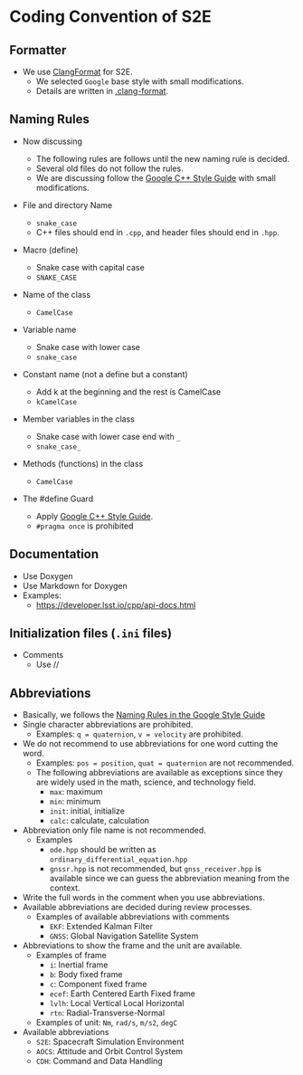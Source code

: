 # Coding Convention of S2E

## Formatter
- We use [ClangFormat](https://clang.llvm.org/docs/ClangFormat.html) for S2E. 
  - We selected `Google` base style with small modifications.
  - Details are written in [.clang-format](https://github.com/ut-issl/s2e-core/blob/develop/.clang-format).


## Naming Rules
- Now discussing
  - The following rules are follows until the new naming rule is decided.
  - Several old files do not follow the rules.
  - We are discussing follow the [Google C++ Style Guide](https://google.github.io/styleguide/cppguide.html) with small modifications.

- File and directory Name
  - `snake_case`
  - C++ files should end in `.cpp`, and header files should end in `.hpp`.

- Macro (define)
  - Snake case with capital case
  - `SNAKE_CASE`

- Name of the class
  - `CamelCase`

- Variable name
  - Snake case with lower case
  - `snake_case`

- Constant name (not a define but a constant)
  - Add k at the beginning and the rest is CamelCase
  - `kCamelCase`

- Member variables in the class
  - Snake case with lower case end with `_`
  - `snake_case_`

- Methods (functions) in the class
  - `CamelCase`

- The #define Guard
  - Apply [Google C++ Style Guide](https://google.github.io/styleguide/cppguide.html).
  - `#pragma once` is prohibited

## Documentation
- Use Doxygen
- Use Markdown for Doxygen
- Examples:
  - https://developer.lsst.io/cpp/api-docs.html


## Initialization files (`.ini` files)
- Comments
  - Use //

## Abbreviations 
- Basically, we follows the [Naming Rules in the Google Style Guide](https://google.github.io/styleguide/cppguide.html#General_Naming_Rules)
- Single character abbreviations are prohibited.
  - Examples: `q = quaternion`, `v = velocity` are prohibited.
- We do not recommend to use abbreviations for one word cutting the word.
  - Examples: `pos = position`, `quat = quaternion` are not recommended.
  - The following abbreviations are available as exceptions since they are widely used in the math, science, and technology field.
    - `max`: maximum
    - `min`: minimum
    - `init`: initial, initialize
    - `calc`: calculate, calculation
- Abbreviation only file name is not recommended.
  - Examples
    - `ode.hpp` should be written as `ordinary_differential_equation.hpp`
    - `gnssr.hpp` is not recommended, but `gnss_receiver.hpp` is available since we can guess the abbreviation meaning from the context.
- Write the full words in the comment when you use abbreviations.
- Available abbreviations are decided during review processes.
  - Examples of available abbreviations with comments
    - `EKF`: Extended Kalman Filter
    - `GNSS`: Global Navigation Satellite System
- Abbreviations to show the frame and the unit are available.
  - Examples of frame
    - `i`: Inertial frame
    - `b`: Body fixed frame
    - `c`: Component fixed frame
    - `ecef`: Earth Centered Earth Fixed frame
    - `lvlh`: Local Vertical Local Horizontal
    - `rtn`: Radial-Transverse-Normal
  - Examples of unit: `Nm`, `rad/s`, `m/s2`, `degC`
- Available abbreviations 
  - `S2E`: Spacecraft Simulation Environment
  - `AOCS`: Attitude and Orbit Control System
  - `CDH`: Command and Data Handling
